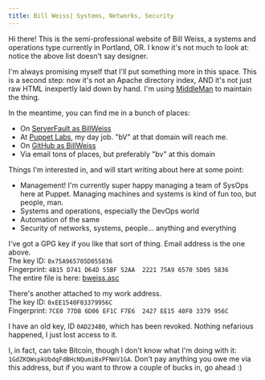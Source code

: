 ```yaml
---
title: Bill Weiss| Systems, Networks, Security
---
```


Hi there! This is the semi-professional website of Bill Weiss, a
systems and operations type currently in Portland, OR. I know it's not
much to look at: notice the above list doesn't say designer.

I'm always promising myself that I'll put something more in this
space. This is a second step: now it's not an Apache directory index,
AND it's not just raw HTML inexpertly laid down by hand.  I'm using
[MiddleMan](http://middleman.com/) to maintain the thing.

In the meantime, you can find me in a bunch of places:

 * On [ServerFault as BillWeiss](http://serverfault.com/users/4117/bill-weiss)
 * At [Puppet Labs](https://puppetlabs.com/), my day job.  "bV" at that domain will reach me.
 * On [GitHub as BillWeiss](https://github.com/BillWeiss)
 * Via email tons of places, but preferably "bv" at this domain

Things I'm interested in, and will start writing about here at some
point:

 * Management!  I'm currently super happy managing a team of SysOps here at Puppet.
   Managing machines and systems is kind of fun too, but people, man.
 * Systems and operations, especially the DevOps world
 * Automation of the same
 * Security of networks, systems, people... anything and everything

I've got a GPG key if you like that sort of thing.  Email address is the one above.<br />
The key ID: `0x75A965705D055836`<br />
Fingerprint: `4B15 D741 D64D 55BF 52AA  2221 75A9 6570 5D05 5836`<br />
The entire file is here: [bweiss.asc](http://www.clanspum.net/~houdini/bweiss.asc)

There's another attached to my work address.<br />
The key ID: `0xEE1540F03379956C`<br />
Fingerprint: `7CE0 77DB 6D06 EF1C F7E6  2427 EE15 40F0 3379 956C`

I have an old key, ID `0AD234B0`, which has been revoked.  Nothing
nefarious happened, I just lost access to it.

I, in fact, can take Bitcoin, though I don't know what I'm doing with
it: `1GdZKQWspkUbdqFdBHcNQumiBxPFNmV1GA`.  Don't pay anything you owe me
via this address, but if you want to throw a couple of bucks in, go
ahead :)
